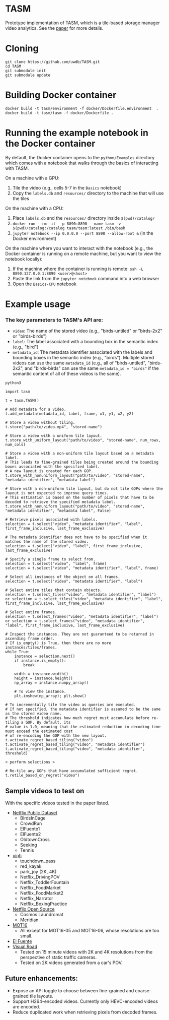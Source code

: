 # TASM

Prototype implementation of TASM, which is a tile-based storage manager video analytics. See the [paper](https://arxiv.org/abs/2006.02958) for more details.

# Cloning
`git clone https://github.com/uwdb/TASM.git`  
`cd TASM`  
`git submodule init`  
`git submodule update`  

# Building Docker container
`docker build -t tasm/environment -f docker/Dockerfile.environment  .`  
`docker build -t tasm/tasm -f docker/Dockerfile .`  

# Running the example notebook in the Docker container
By default, the Docker container opens to the `python/Examples` directory which comes with a notebook that walks through
the basics of interacting with TASM.

On a machine with a GPU:
1. Tile the video (e.g., cells 5-7 in the `Basics` notebook)
1. Copy the `labels.db` and `resources/` directory to the machine that will use the tiles 

On the machine with a CPU:   
1. Place `labels.db` and the `resources/` directory inside `$(pwd)/catalog/`
1. `docker run --rm -it  -p 8890:8890 --name tasm -v $(pwd)/catalog:/catalog tasm/tasm:latest /bin/bash`  
1. `jupyter notebook --ip 0.0.0.0 --port 8890 --allow-root &` (in the Docker environment)
 
On the machine where you want to interact with the notebook
(e.g., the Docker container is running on a remote machine, but you want to view the notebook locally):  
1. If the machine where the container is running is remote: `ssh -L 8890:127.0.0.1:8890 <user>@<host>`
1. Paste the link from the `jupyter notebook` command into a web browser
1. Open the `Basics-CPU` notebook

# Example usage

### The key parameters to TASM's API are:
- `video`: The name of the stored video (e.g., "birds-untiled" or "birds-2x2" or "birds-birds")
- `label`: The label associated with a bounding box in the semantic index (e.g., "bird")
- `metadata_id`: The metadata identifier associated with the labels and bounding boxes in the semantic index (e.g., "birds"). Multiple stored videos can use the same `metadata_id` (e.g., all of "birds-untiled", "birds-2x2", and "birds-birds" can use the same `metadata_id = "birds"` if the semantic content of all of these videos is the same).

`python3`  

```
import tasm

t = tasm.TASM()

# Add metadata for a video.
t.add_metadata(metadata_id, label, frame, x1, y1, x2, y2)

# Store a video without tiling.
t.store("path/to/video.mp4", "stored-name")

# Store a video with a uniform tile layout.
t.store_with_uniform_layout("path/to/video", "stored-name", num_rows, num_cols)

# Store a video with a non-uniform tile layout based on a metadata label.
# This leads to fine-grained tiles being created around the bounding boxes associated with the specified label.
# A new layout is created for each GOP. 
t.store_with_nonuniform_layout("path/to/video", "stored-name", "metadata identifier", "metadata label")

# Store with a non-uniform tile layout, but do not tile GOPs where the layout is not expected to improve query times.
# This estimation is based on the number of pixels that have to be decoded to retrieve the specified metadata label.
t.store_with_nonuniform_layout("path/to/video", "stored-name", "metadata identifier", "metadata label", False)

# Retrieve pixels associated with labels.
selection = t.select("video", "metadata identifier", "label", first_frame_inclusive, last_frame_exclusive)

# The metadata identifier does not have to be specified when it matches the name of the stored video.
selection = t.select("video", "label", first_frame_inclusive, last_frame_exclusive)

# Specify a single frame to select from.
selection = t.select("video", "label", frame)
selection = t.select("video", "metadata identifier", "label", frame)

# Select all instances of the object on all frames.
selection = t.select("video", "metadata identifier", "label")

# Select entire tiles that contain objects.
selection = t.select_tiles("video", "metadata identifier", "label")  
or selection = t.select_tiles("video", "metadata_identifier", "label", first_frame_inclusive, last_frame_exclusive)

# Select entire frames.
selection = t.select_frames("video", "metadata identifier", "label")  
or selection = t.select_frames("video", "metadata identifier", "label", first_frame_inclusive, last_frame_exclusive)

# Inspect the instances. They are not guaranteed to be returned in ascending frame order.
# If is_empty() is True, then there are no more instances/tiles/frames.
while True:
    instance = selection.next()
    if instance.is_empty():
        break

    width = instance.width()
    height = instance.height()
    np_array = instance.numpy_array()

    # To view the instance.
    plt.imshow(np_array); plt.show()

# To incrementally tile the video as queries are executed.
# If not specified, the metadata identifier is assumed to be the same as the stored video name.
# The threshold indicates how much regret must accumulate before re-tiling a GOP. By default, its
# value is 1.0, meaning that the estimated reduction in decoding time must exceed the estimated cost
# of re-encoding the GOP with the new layout.
t.activate_regret_based_tiling("video")
t.activate_regret_based_tiling("video", "metadata identifier")
t.activate_regret_based_tiling("video", "metadata identifier", threshold)
    
< perform selections >

# Re-tile any GOPs that have accumulated sufficient regret.
t.retile_based_on_regret("video")

```

## Sample videos to test on
With the specific videos tested in the paper listed.
- [Netflix Public Dataset](https://github.com/Netflix/vmaf/blob/master/resource/doc/datasets.md)
    - BirdsInCage
    - CrowdRun
    - ElFuente1
    - ElFuente2
    - OldtownCross
    - Seeking
    - Tennis
- [xiph](https://media.xiph.org/video/derf/)
    - touchdown_pass
    - red_kayak
    - park_joy (2K, 4K)
    - Netflix_DrivingPOV
    - Netflix_ToddlerFountain
    - Netflix_FoodMarket
    - Netflix_FoodMarket2
    - Netflix_Narrator
    - Netflix_BoxingPractice
- [Netflix Open Source](http://download.opencontent.netflix.com/?prefix=TechblogAssets/)
    - Cosmos Laundromat
    - Meridian
- [MOT16](https://motchallenge.net/data/MOT16/)
    - All except for MOT16-05 and MOT16-06, whose resolutions are too small.
- [El Fuente](https://www.cdvl.org/documents/ElFuente_summary.pdf)
- [Visual Road](https://db.cs.washington.edu/projects/visualroad/)
    - Tested on 15 minute videos with 2K and 4K resolutions from the perspective of static traffic cameras.
    - Tested on 2K videos generated from a car's POV.


## Future enhancements:
- Expose an API toggle to choose between fine-grained and coarse-grained tile layouts.
- Support H264-encoded videos. Currently only HEVC-encoded videos are encoded.
- Reduce duplicated work when retrieving pixels from decoded frames.
